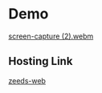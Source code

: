 # Demo
[screen-capture (2).webm](https://github.com/harshaSenaratne/zeeds-web/assets/25275596/9134cce9-2eb0-4b46-bf28-699b53f0ffc2)


## Hosting Link

[zeeds-web](https://zeeds-app-9c2fc.web.app/)

